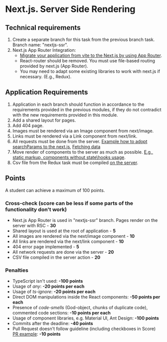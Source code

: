 # Next.js. Server Side Rendering

## Technical requirements

1. Create a separate branch for this task from the previous branch task. Branch name: "nextjs-ssr".
2. Next.js App Router Integration:
   - [Migrate your application from vite to the Next.js by using App Router](https://nextjs.org/docs/app/guides/migrating/from-vite).
   - React-router should be removed. You must use file-based routing provided by next.js (App Router).
   - You may need to adapt some existing libraries to work with next.js if necessary. (E.g., Redux).

## Application Requirements

1. Application in each branch should function in accordance to the requirements provided in the previous modules, if they do not contradict with the new requirements provided in this module.
2. Add a shared layout for pages.
3. Add 404 page.
4. Images must be rendered via an Image component from next/image.
5. Links must be rendered via a Link component from next/link.
6. All requests must be done from the server. [Example how to adopt searchParams to the next.js](https://nextjs.org/learn/dashboard-app/adding-search-and-pagination), [Fetching data](https://nextjs.org/docs/app/getting-started/fetching-data)
7. Move render of components to the server as much as possible. [E.g., static markup, components without state\hooks usage](https://nextjs.org/docs/app/getting-started/server-and-client-components).
8. Csv file from the Redux task must be compiled [on the server](https://nextjs.org/docs/app/guides/forms).

## Points

A student can achieve a maximum of 100 points.

### Cross-check (score can be less if some parts of the functionality don't work)

- Next.js App Router is used in "nextjs-ssr" branch. Pages render on the server with RSC - **30**
- Shared layout is used at the root of application - **5**
- All images are rendered via the next/image component - **10**
- All links are rendered via the next/link component - **10**
- 404 error page implemented - **5**
- All network requests are done via the server - **20**
- CSV file compiled in the server action - **20**

### Penalties

- TypeScript isn't used: **-100 points**
- Usage of _any_: **-20 points per each**
- Usage of _ts-ignore_: **-20 points per each**
- Direct DOM manipulations inside the React components: **-50 points per each**
- Presence of _code-smells_ (God-object, chunks of duplicate code), commented code sections: **-10 points per each**
- Usage of component libraries, e.g. Material UI, Ant Design: **-100 points**
- Commits after the deadline: **-40 points**
- Pull Request doesn't follow guideline (including checkboxes in Score) [PR example](https://rs.school/docs/en/pull-request-review-process#pull-request-description-must-contain-the-following): **-10 points**
